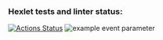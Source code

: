 ### Hexlet tests and linter status:
[![Actions Status](https://github.com/aydar5678/python-project-lvl1/workflows/hexlet-check/badge.svg)](https://github.com/aydar5678/python-project-lvl1/actions)
![example event parameter](https://github.com/github/docs/actions/workflows/main.yml/badge.svg?event=push)
